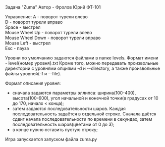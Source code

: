 Задача "Zuma"
Автор - Фролов Юрий ФТ-101

Управление:
A - поворот турели влево  
D - поворот турели вправо  
Space - выстрел  
Mouse Wheel Up - поворот турели влево  
Mouse Wheel Down - поворот турели вправо  
Mouse Left - выстрел  
Esc - пауза  

Уровни по умолчанию задаются файлами в папке levels. Формат имени - level{номер уровня}.txt
Кроме того, можно передавать произвольные директории с уровнями опциями -d и --directory,
а также произвольные файлы уровней(-f и --file).

Формат описания уровня:
- сначала задаются параметры эллипса: ширина(100-400), высота(100-600),
        угол начальной и конечной точки(в градусах от 10 до 170, начало < конца);
- затем задаются последовательности шаров. Каждая последовательность задаётся
        в отдельной строке. Сначала даётся сдвиг начала последовательности
        по времени в секундах, затем последовательность шаров(цветами от 0 до 3);
- в конце нужно оставить пустую строку;

Игра запускается запуском файла zuma.py
